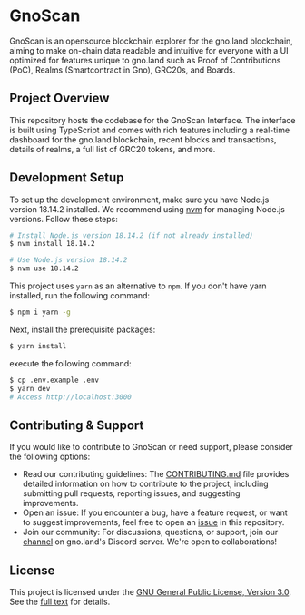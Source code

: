 # GnoScan
GnoScan is an opensource blockchain explorer for the gno.land blockchain, aiming to make on-chain data readable and intuitive for everyone with a UI optimized for features unique to gno.land such as Proof of Contributions (PoC), Realms (Smartcontract in Gno), GRC20s, and Boards.

## Project Overview
This repository hosts the codebase for the GnoScan Interface. The interface is built using TypeScript and comes with rich features including a real-time dashboard for the gno.land blockchain, recent blocks and transactions, details of realms, a full list of GRC20 tokens, and more.

## Development Setup
To set up the development environment, make sure you have Node.js version 18.14.2 installed. We recommend using [nvm](https://github.com/nvm-sh/nvm) for managing Node.js versions. Follow these steps:

```bash
# Install Node.js version 18.14.2 (if not already installed)
$ nvm install 18.14.2

# Use Node.js version 18.14.2
$ nvm use 18.14.2
```

This project uses `yarn` as an alternative to `npm`. If you don't have yarn installed, run the following command:
```bash
$ npm i yarn -g
```

Next, install the prerequisite packages:
```bash
$ yarn install
```

execute the following command:
```bash
$ cp .env.example .env
$ yarn dev
# Access http://localhost:3000
```


## Contributing & Support
If you would like to contribute to GnoScan or need support, please consider the following options:
- Read our contributing guidelines: The [CONTRIBUTING.md](https://github.com/onbloc/gnoscan/blob/main/CONTRIBUTING.md) file provides detailed information on how to contribute to the project, including submitting pull requests, reporting issues, and suggesting improvements.
- Open an issue: If you encounter a bug, have a feature request, or want to suggest improvements, feel free to open an [issue](https://github.com/onbloc/gnoscan/issues) in this repository.
- Join our community: For discussions, questions, or support, join our [channel](https://discord.gg/A6SQamyeEJ) on gno.land's Discord server. We're open to collaborations!

## License
This project is licensed under the [GNU General Public License, Version 3.0](LICENSE). See the [full text](https://www.gnu.org/licenses/gpl-3.0.en.html) for details.


